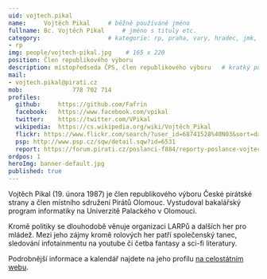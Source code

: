 ```yaml
---
uid: vojtech.pikal
name:     Vojtěch Pikal  	# běžně používáné jméno
fullname: Bc. Vojtěch Pikal  	# jméno s tituly etc.
category:                	# kategorie: rp, praha, vary, hradec, jmk, senat
- rp
img: people/vojtech-pikal.jpg    # 165 x 220
position: Člen republikového výboru
description: místopředseda ČPS, člen republikového výboru	# kratký popis, max 160 znaků
mail:
- vojtech.pikal@pirati.cz
mob:			  778 702 714
profiles:
  github:     https://github.com/Fafrin
  facebook:   https://www.facebook.com/vpikal
  twitter:    https://twitter.com/VPikal
  wikipedia:  https://cs.wikipedia.org/wiki/Vojtěch_Pikal
  flickr: https://www.flickr.com/search/?user_id=68741528%40N03&sort=date-taken-desc&view_all=1&text=vojt%C4%9Bch%20pikal
  psp: http://www.psp.cz/sqw/detail.sqw?id=6531
  report: https://forum.pirati.cz/poslanci-f884/reporty-poslance-vojtecha-pikala-t38965.html
ordpos: 1
heroImg: banner-default.jpg
published: true
---
```

Vojtěch Pikal (19. února 1987) je člen republikového výboru České pirátské strany a člen místního sdružení Pirátů Olomouc. Vystudoval bakalářský program informatiky na Univerzitě Palackého v Olomouci.

Kromě politiky se dlouhodobě věnuje organizaci LARPů a dalších her pro mládež. Mezi jeho zájmy kromě rolových her patří společenský tanec, sledování infotainmentu na youtube či četba fantasy a sci-fi literatury.

Podrobnější informace a kalendář najdete na jeho profilu [na celostátním webu](https://www.pirati.cz/lide/vojtech-pikal/).
